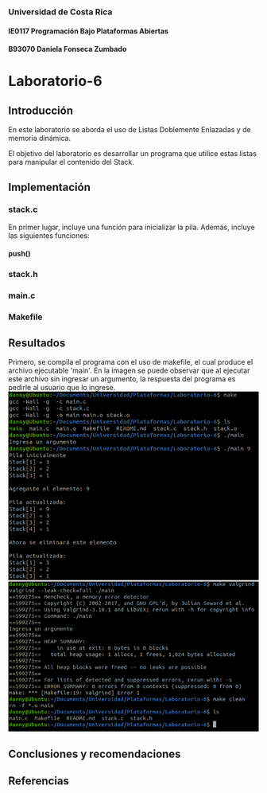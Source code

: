 ### Universidad de Costa Rica
#### IE0117 Programación Bajo Plataformas Abiertas
#### B93070 Daniela Fonseca Zumbado

# Laboratorio-6

## Introducción
En este laboratorio se aborda el uso de Listas Doblemente Enlazadas y de memoria dinámica.

El objetivo del laboratorio es desarrollar un programa que utilice estas listas para manipular el contenido del Stack.

## Implementación
### stack.c
En primer lugar, incluye una función para inicializar la pila. Además, incluye las siguientes funciones:

#### push()

### stack.h
### main.c
### Makefile

## Resultados
Primero, se compila el programa con el uso de makefile, el cual produce el archivo ejecutable 'main'. En la imagen se puede observar que al ejecutar este archivo sin ingresar un argumento, la respuesta del programa es pedirle al usuario que lo ingrese.
![Funcionalidad](images/1.png)
![Valgrind](images/2.png)

## Conclusiones y recomendaciones

## Referencias

